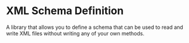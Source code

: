 # XML Schema Definition
A library that allows you to define a schema that can be used to read and write XML files without writing any of your own methods.

